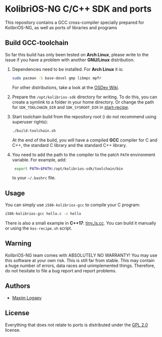 # KolibriOS-NG C/C++ SDK and ports

This repository contains a GCC cross-compiler specially prepared for 
KolibriOS-NG, as well as ports of libraries and programs

## Build GCC-toolchain
So far this build has only been tested on **Arch Linux**, 
please write to the issue if you have a problem with another **GNU/Linux** distribution.

1. Dependencies need to be installed. For **Arch Linux** it is:
   ```sh
   sudo pacman -S base-devel gmp libmpc mpfr
   ```
   For other distributions, take a look at the [OSDev Wiki](https://wiki.osdev.org/GCC_Cross-Compiler).

2. Prepare the `/opt/kolibrios-sdk` directory for writing. 
   To do this, you can create a symlink to a folder in your home directory.
   Or change the path for `SDK_TOOLCHAIN_DIR` and `SDK_SYSROOT_DIR` in [start-recipe](scripts/start-recipe).

3. Start toolchain build from the repository root (i do not recommend using superuser rights):
   ```sh
   ./build-toolchain.sh
   ```
   At the end of the build, you will have a compiled **GCC** compiler for C and C++, the standard C library and the standard C++ library.

4. You need to add the path to the compiler to the patch `PATH` environment variable. For example, add:
   ```sh
    export PATH=$PATH:/opt/kolibrios-sdk/toolchain/bin
   ``` 
   to your `~/.bashrc` file.

## Usage
You can simply use `i586-kolibrios-gcc` to compile your C program:
```sh
i586-kolibrios-gcc hello.c -o hello
```
There is also a small example in **C++17**: [tiny_ls.cc](examples/tiny_ls/tiny_ls.cc). 
You can build it manually or using the `kos-recipe.sh` script.

## Warning
KolibriOS-NG team comes with ABSOLUTELY NO WARRANTY! You may use this software at your own risk.
This is still far from stable. This may contain a huge number of errors, data races and unimplemented things. 
Therefore, do not hesitate to file a bug report and report problems.

## Authors
- [Maxim Logaev](https://github.com/mxlgv)

## License
Everything that does not relate to ports is distributed under the [GPL 2.0](LICENSE) license.
